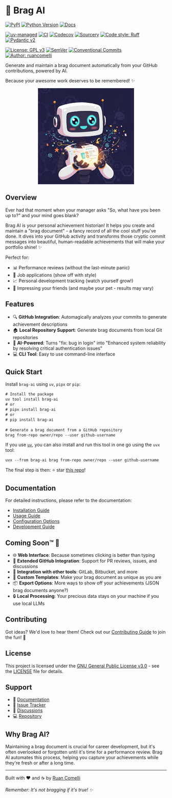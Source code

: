 # 💁 Brag AI

[![PyPI](https://img.shields.io/pypi/v/brag-ai.svg?logo=pypi&logoColor=white)](https://pypi.org/project/brag-ai)
[![Python Version](https://img.shields.io/pypi/pyversions/brag-ai.svg?logo=python&logoColor=yellow)](https://python.org)
[![Docs](https://img.shields.io/badge/docs-latest-blue)](https://www.ruancomelli.com/brag-ai/)

[![uv-managed](https://img.shields.io/badge/managed-261230?label=uv&logo=uv&labelColor=gray)](https://github.com/astral-sh/uv)
[![CI](https://github.com/ruancomelli/brag-ai/actions/workflows/ci.yaml/badge.svg)](https://github.com/ruancomelli/brag-ai/actions/workflows/ci.yaml)
[![Codecov](https://codecov.io/gh/ruancomelli/brag-ai/branch/main/graph/badge.svg)](https://codecov.io/gh/ruancomelli/brag-ai)
[![Sourcery](https://img.shields.io/badge/Sourcery-enabled-orange?logo=hackthebox&logoColor=orange)](https://sourcery.ai)
[![Code style: Ruff](https://img.shields.io/badge/Ruff-checked-261230.svg?logo=ruff)](https://docs.astral.sh/ruff/)
[![Pydantic v2](https://img.shields.io/endpoint?url=https://raw.githubusercontent.com/pydantic/pydantic/main/docs/badge/v2.json)](https://pydantic.dev)

[![License: GPL v3](https://img.shields.io/badge/License-GPLv3-blue.svg)](https://www.gnu.org/licenses/gpl-3.0)
[![SemVer](https://img.shields.io/badge/semver-2.0.0-green)](https://semver.org/spec/v2.0.0.html)
[![Conventional Commits](https://img.shields.io/badge/Conventional%20Commits-1.0.0-yellow.svg)](https://conventionalcommits.org)
[![Author: ruancomelli](https://img.shields.io/badge/ruancomelli-blue?style=flat&label=author)](https://github.com/ruancomelli)

Generate and maintain a brag document automatically from your GitHub contributions, powered by AI.

Because your awesome work deserves to be remembered! ✨

<p align="center">
<a href="docs/assets/hero.png">
<img
  src=docs/assets/hero.png
  alt="Brag AI Hero"
  width="300"
  align="center"
>
</a>
</p>

## Overview

Ever had that moment when your manager asks "So, what have you been up to?" and your mind goes blank?

Brag AI is your personal achievement historian! It helps you create and maintain a "brag document" - a fancy record of all the cool stuff you've done. It dives into your GitHub activity and transforms those cryptic commit messages into beautiful, human-readable achievements that will make your portfolio shine! ✨

Perfect for:

- 📊 Performance reviews (without the last-minute panic)
- 💼 Job applications (show off with style)
- 📈 Personal development tracking (watch yourself grow!)
- 🎉 Impressing your friends (and maybe your pet - results may vary)

## Features

- 🔍 **GitHub Integration**: Automagically analyzes your commits to generate achievement descriptions
- 🏠 **Local Repository Support**: Generate brag documents from local Git repositories
- 🤖 **AI-Powered**: Turns "fix: bug in login" into "Enhanced system reliability by resolving critical authentication issues"
- 💻 **CLI Tool**: Easy to use command-line interface

## Quick Start

Install `brag-ai` using `uv`, `pipx` or `pip`:

```console
# Install the package
uv tool install brag-ai
# or
# pipx install brag-ai
# or
# pip install brag-ai

# Generate a brag document from a GitHub repository
brag from-repo owner/repo --user github-username
```

If you use [`uv`](https://docs.astral.sh/uv/), you can also install and run this tool in one go using the `uvx` tool:

```console
uvx --from brag-ai brag from-repo owner/repo --user github-username
```

The final step is then: ⭐ star [this repo](https://github.com/ruancomelli/brag-ai)!

## Documentation

For detailed instructions, please refer to the documentation:

- [Installation Guide](https://www.ruancomelli.com/brag-ai/installation/)
- [Usage Guide](https://www.ruancomelli.com/brag-ai/usage/)
- [Configuration Options](https://www.ruancomelli.com/brag-ai/configuration/)
- [Development Guide](https://github.com/ruancomelli/brag-ai/blob/main/CONTRIBUTING.md)

## Coming Soon™ 🚀

- 🌐 **Web Interface**: Because sometimes clicking is better than typing
- 🤝 **Extended GitHub Integration**: Support for PR reviews, issues, and discussions
- 🔄 **Integration with other tools**: GitLab, Bitbucket, and more
- 📝 **Custom Templates**: Make your brag document as unique as you are
- 📦 **Export Options**: More ways to show off your achievements (JSON brag documents anyone?)
- 🔒 **Local Processing**: Your precious data stays on your machine if you use local LLMs

## Contributing

Got ideas? We'd love to hear them! Check out our [Contributing Guide](CONTRIBUTING.md) to join the fun! 🎈

## License

This project is licensed under the [GNU General Public License v3.0](https://choosealicense.com/licenses/gpl-3.0/) - see the [LICENSE](LICENSE) file for details.

## Support

- 📖 [Documentation](https://www.ruancomelli.com/brag-ai/)
- 🐛 [Issue Tracker](https://github.com/ruancomelli/brag-ai/issues)
- 💬 [Discussions](https://github.com/ruancomelli/brag-ai/discussions)
- 💻 [Repository](https://github.com/ruancomelli/brag-ai.git)

## Why Brag AI?

Maintaining a brag document is crucial for career development, but it's often overlooked or forgotten until it's time for a performance review.
Brag AI automates this process, helping you capture your achievements while they're fresh or after a long time.

---

Built with ❤️ and ☕ by [Ruan Comelli](https://github.com/ruancomelli)

_Remember: It's not bragging if it's true! ✨_
